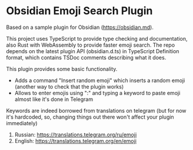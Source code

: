 # Obsidian Emoji Search Plugin

Based on a sample plugin for Obsidian (https://obsidian.md).

This project uses TypeScript to provide type checking and documentation, also Rust with WebAssembly to provide faster emoji search.
The repo depends on the latest plugin API (obsidian.d.ts) in TypeScript Definition format, which contains TSDoc comments describing what it does.

This plugin provides some basic functionality.
- Adds a command "Insert random emoji" which inserts a random emoji (another way to check that the plugin works)
- Allows to enter emojis using ":" and typing a keyword to paste emoji almost like it's done in Telegram

Keywords are indeed borrowed from translations on telegram (but for now it's hardcoded, so, changing things out there won't affect your plugin immediately)
1. Russian: https://translations.telegram.org/ru/emoji
2. English: https://translations.telegram.org/en/emoji
